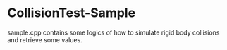 # CollisionTest-Sample

sample.cpp contains some logics of how to simulate rigid body collisions and retrieve some values.
